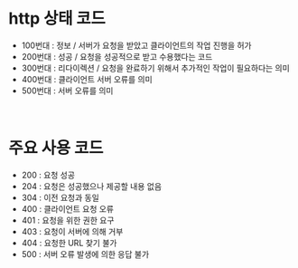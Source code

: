# http 상태 코드

* 100번대 : 정보 / 서버가 요청을 받았고 클라이언트의 작업 진행을 허가
* 200번대 : 성공 / 요청을 성공적으로 받고 수용했다는 코드
* 300번대 : 리다이렉션 / 요청을 완료하기 위해서 추가적인 작업이 필요하다는 의미
* 400번대 : 클라이언트 서버 오류를 의미
* 500번대 : 서버 오류를 의미

<br/>

# 주요 사용 코드

* 200 : 요청 성공
* 204 : 요청은 성공했으나 제공할 내용 없음
* 304 : 이전 요청과 동일
* 400 : 클라이언트 요청 오류
* 401 : 요청을 위한 권한 요구
* 403 : 요청이 서버에 의해 거부
* 404 : 요청한 URL 찾기 불가
* 500 : 서버 오류 발생에 의한 응답 불가